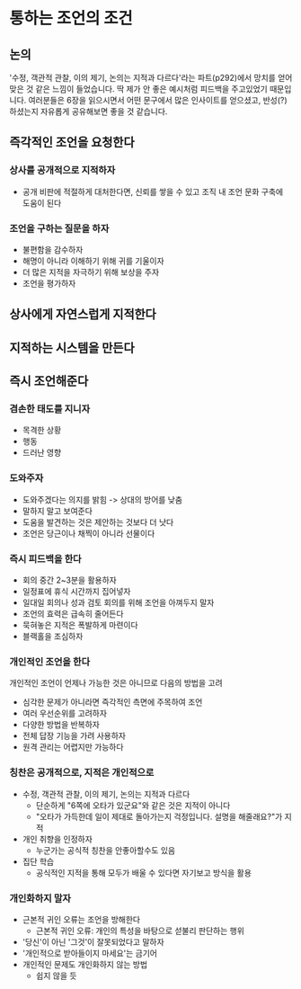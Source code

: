 # 통하는 조언의 조건

## 논의
'수정, 객관적 관찰, 이의 제기, 논의는 지적과 다르다'라는 파트(p292)에서 망치를 얻어맞은 것 같은 느낌이 들었습니다. 딱 제가 안 좋은 예시처럼 피드백을 주고있었기 때문입니다. 
여러분들은 6장을 읽으시면서 어떤 문구에서 많은 인사이트를 얻으셨고, 반성(?)하셨는지 자유롭게 공유해보면 좋을 것 같습니다.  



## 즉각적인 조언을 요청한다

### 상사를 공개적으로 지적하자
- 공개 비판에 적절하게 대처한다면, 신뢰를 쌓을 수 있고 조직 내 조언 문화 구축에 도움이 된다

### 조언을 구하는 질문을 하자
- 불편함을 감수하자
- 해명이 아니라 이해하기 위해 귀를 기울이자
- 더 많은 지적을 자극하기 위해 보상을 주자
- 조언을 평가하자

## 상사에게 자연스럽게 지적한다

## 지적하는 시스템을 만든다

## 즉시 조언해준다

### 겸손한 태도를 지니자
- 목격한 상황
- 행동
- 드러난 영향

### 도와주자
- 도와주겠다는 의지를 밝힘 -> 상대의 방어를 낮춤
- 말하지 말고 보여준다
- 도움을 발견하는 것은 제안하는 것보다 더 낫다
- 조언은 당근이나 채찍이 아니라 선물이다

### 즉시 피드백을 한다
- 회의 중간 2~3분을 활용하자
- 일정표에 휴식 시간까지 집어넣자
- 일대일 회의나 성과 검토 회의를 위해 조언을 아껴두지 말자
- 조언의 효력은 급속히 줄어든다
- 묵혀놓은 지적은 폭발하게 마련이다
- 블랙홀을 조심하자

### 개인적인 조언을 한다
개인적인 조언이 언제나 가능한 것은 아니므로 다음의 방법을 고려

- 심각한 문제가 아니라면 즉각적인 측면에 주목하여 조언
- 여러 우선순위를 고려하자
- 다양한 방법을 반복하자
- 전체 답장 기능을 가려 사용하자
- 원격 관리는 어렵지만 가능하다

### 칭찬은 공개적으로, 지적은 개인적으로
- 수정, 객관적 관찰, 이의 제기, 논의는 지적과 다르다
	- 단순하게 "6쪽에 오타가 있군요"와 같은 것은 지적이 아니다
	- "오타가 가득한데 일이 제대로 돌아가는지 걱정입니다. 설명을 해줄래요?"가 지적
- 개인 취향을 인정하자
	- 누군가는 공식적 칭찬을 안좋아할수도 있음
- 집단 학습
	- 공식적인 지적을 통해 모두가 배울 수 있다면 자기보고 방식을 활용

### 개인화하지 말자
- 근본적 귀인 오류는 조언을 방해한다
	- 근본적 귀인 오류: 개인의 특성을 바탕으로 섣불리 판단하는 행위
- '당신'이 아닌 '그것'이 잘못되었다고 말하자
- '개인적으로 받아들이지 마세요'는 금기어
- 개인적인 문제도 개인화하지 않는 방법
	- 쉽지 않을 듯
